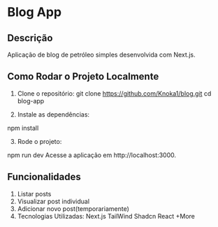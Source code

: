 # Blog App

## Descrição

Aplicação de blog de petróleo simples desenvolvida com Next.js.

## Como Rodar o Projeto Localmente

1. Clone o repositório:
   git clone https://github.com/Knoka1/blog.git
   cd blog-app

2. Instale as dependências:

npm install

3. Rode o projeto:

npm run dev
Acesse a aplicação em http://localhost:3000.

## Funcionalidades

1. Listar posts
2. Visualizar post individual
3. Adicionar novo post(temporariamente)
4. Tecnologias Utilizadas:
   Next.js
   TailWind
   Shadcn
   React
   +More
